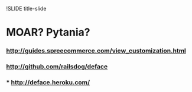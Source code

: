 !SLIDE title-slide

# MOAR? Pytania?


### http://guides.spreecommerce.com/view_customization.html
### http://github.com/railsdog/deface
### * http://deface.heroku.com/
